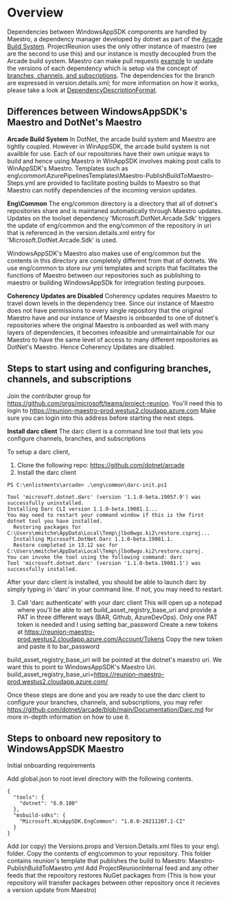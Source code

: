 # Overview
Dependencies between WindowsAppSDK components are handled by Maestro, a dependency manager 
developed by dotnet as part of the [Arcade Build System](https://github.com/dotnet/arcade). 
ProjectReunion uses the only other instance of maestro (we are the second to use this) and our 
instance is mostly decoupled from the Arcade build system. Maestro can make pull requests [example](https://dev.azure.com/microsoft/ProjectReunion/_git/ProjectReunionInternal/pullrequest/6073284) 
to update the versions of each dependency which is setup via the concept of [branches, channels, and subscriptions](https://github.com/dotnet/arcade/blob/main/Documentation/BranchesChannelsAndSubscriptions.md). The dependencies for the branch are expressed in version.details.xml; for more information on how it works, please take a look at [DependencyDescriptionFormat](https://github.com/dotnet/arcade/blob/main/Documentation/DependencyDescriptionFormat.md).

## Differences between WindowsAppSDK's Maestro and DotNet's Maestro
**Arcade Build System**
In DotNet, the arcade build system and Maestro are tightly coupled. However in WinAppSDK, the arcade build
system is not availble for use. Each of our repositories have their own unique ways to build and hence
using Maestro in WinAppSDK involves making post calls to WinAppSDK's Maestro. 
Templates such as eng\common\AzurePipelinesTemplates\Maestro-PublishBuildToMaestro-Steps.yml are provided
to facilitate posting builds to Maestro so that Maestro can notify dependencies of the incoming version updates.

**Eng\Common**
The eng/common directory is a directory that all of dotnet's repositories share and is maintaned 
automatically through Maestro updates. Updates on the toolset dependency 'Microsoft.DotNet.Arcade.Sdk' 
triggers the update of eng/common and the eng/common of the repository in uri that is referenced in the 
version.details.xml entry for 'Microsoft.DotNet.Arcade.Sdk' is used. 

WindowsAppSDK's Maestro also makes use of eng/common but the contents in this directory are completely 
different from that of dotnets. We use eng/common to store our yml templates and scripts that facilitates
the functions of Maestro between our repositories such as publishing to maestro or building WindowsAppSDk
for integration testing purposes. 

**Coherency Updates are Disabled**
Coherency updates requires Maestro to travel down levels in the dependency tree. 
Since our instance of Maestro does not have permissions to every single repository that the 
original Maestro have and our instance of Maestro is onboarded to one of dotnet's 
repositories where the original Maestro is onboarded as well with many layers of dependencies,
it becomes infeasible and unmaintainable for our Maestro to have the same level of access to 
many different repositories as DotNet's Maestro. Hence Coherency Updates are disabled. 

## Steps to start using and configuring branches, channels, and subscriptions
Join the contributer group for https://github.com/orgs/microsoft/teams/project-reunion. 
You'll need this to login to https://reunion-maestro-prod.westus2.cloudapp.azure.com
Make sure you can login into this address before starting the next steps.

**Install darc client**
The darc client is a command line tool that lets you configure channels, branches, and subscriptions

To setup a darc client,
1) Clone the following repo: https://github.com/dotnet/arcade
2) Install the darc client
```
PS C:\enlistments\arcade> .\eng\common\darc-init.ps1

Tool 'microsoft.dotnet.darc' (version '1.1.0-beta.19057.9') was successfully uninstalled.
Installing Darc CLI version 1.1.0-beta.19081.1...
You may need to restart your command window if this is the first dotnet tool you have installed.
  Restoring packages for C:\Users\mmitche\AppData\Local\Temp\jlbo0wgo.ki2\restore.csproj...
  Installing Microsoft.DotNet.Darc 1.1.0-beta.19081.1.
  Restore completed in 13.12 sec for C:\Users\mmitche\AppData\Local\Temp\jlbo0wgo.ki2\restore.csproj.
You can invoke the tool using the following command: darc
Tool 'microsoft.dotnet.darc' (version '1.1.0-beta.19081.1') was successfully installed.
```
After your darc client is installed, you should be able to launch darc by simply typing in 'darc' in your command line.
If not, you may need to restart.

3) Call 'darc authenticate' with your darc client
This will open up a notepad where you'll be able to set build_asset_registry_base_uri and provide a PAT in three different ways (BAR, Github, AzureDevOps). 
Only one PAT token is needed and I using setting bar_password
Create a new tokens at https://reunion-maestro-prod.westus2.cloudapp.azure.com/Account/Tokens
Copy the new token and paste it to bar_password

build_asset_registry_base_uri will be pointed at the dotnet's maestro uri. We want this to point to WindowsAppSDK's Maestro Uri.
build_asset_registry_base_uri=https://reunion-maestro-prod.westus2.cloudapp.azure.com/

Once these steps are done and you are ready to use the darc client to configure your branches, channels, and subscriptions,
you may refer https://github.com/dotnet/arcade/blob/main/Documentation/Darc.md for more in-depth information on how to use it. 

## Steps to onboard new repository to WindowsAppSDK Maestro
Initial onboarding requirements

Add global.json to root level directory with the following contents.
```
{
  "tools": {
    "dotnet": "6.0.100"
  },
  "msbuild-sdks": {
    "Microsoft.WinAppSDK.EngCommon": "1.0.0-20211207.1-CI"
  }
}
```

Add (or copy) the Versions.props and Version.Details.xml files to your eng\ folder.
Copy the contents of eng\common to your repository.
This folder contains reunion's template that publishes the build to Maestro: Maestro-PublishBuildToMaestro.yml
Add ProjectReunionInternal feed and any other feeds that the repository restores NuGet packages from (This is how your repository will transfer packages between other repository once it recieves a version update from Maestro)
